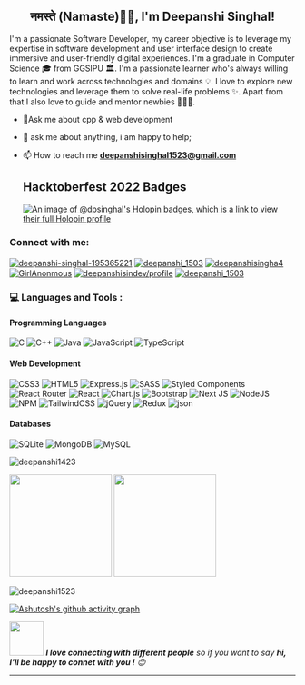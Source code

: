 <h2 align="center"> नमस्ते (Namaste)🙏🏻, I'm Deepanshi Singhal!</h2>

I'm a passionate Software Developer, my career objective is to leverage my expertise in software development and user interface design to create immersive and user-friendly digital experiences. I'm a graduate in Computer Science 🎓 from GGSIPU 🏛. I'm a passionate learner who's always willing to learn and work across technologies and domains 💡. I love to explore new technologies and leverage them to solve real-life problems ✨. Apart from that I also love to guide and mentor newbies 👨🏻‍💻.
  
- 💬Ask me about cpp & web development
- 🤝 ask me about anything, i am happy to help;
- 📫 How to reach me **deepanshisinghal1523@gmail.com**

  ## Hacktoberfest 2022 Badges
  [![An image of @dpsinghal's Holopin badges, which is a link to view their full Holopin profile](https://holopin.me/dpsinghal)](https://holopin.io/@dpsinghal)

<h3 align="left">Connect with me:</h3>
<p align="left">
<a href="https://linkedin.com/in/deepanshi-singhal-195365221" target="blank"><img align="center" src="https://img.shields.io/badge/LinkedIn-0077B5?style=for-the-badge&logo=linkedin&logoColor=white" alt="deepanshi-singhal-195365221" /></a>
<a href="https://www.codechef.com/users/deepanshi_1503" target="blank"><img align="center" src="https://img.shields.io/badge/Codechef-%23B92B27.svg?&style=for-the-badge&logo=Codechef&logoColor=white" alt="deepanshi_1503"  /></a>
<a href="https://www.hackerrank.com/deepanshisingha4" target="blank"><img align="center" src="https://img.shields.io/badge/-Hackerrank-2EC866?style=for-the-badge&logo=HackerRank&logoColor=white" alt="deepanshisingha4"  /></a>
<a href="https://leetcode.com/GirlAnonmous/" target="blank"><img align="center" src="https://img.shields.io/badge/-LeetCode-FFA116?style=for-the-badge&logo=LeetCode&logoColor=black" alt="GirlAnonmous"  /></a>       
<a href="https://auth.geeksforgeeks.org/user/deepanshisindev/profile" target="_blank"><img align="center" src="https://img.shields.io/badge/GeeksforGeeks-298D46?style=for-the-badge&logo=geeksforgeeks&logoColor=white" alt="deepanshisindev/profile"  /></a>
<a href="https://t.me/iamdeepanshi" target="blank"><img align="center" src="https://img.shields.io/badge/Telegram-0088cc?style=for-the-badge&logo=Telegram&logoColor=white" alt="deepanshi_1503"/></a>
</p>


<h3 align="left">💻 Languages and Tools :</h3>

<h4> Programming Languages </h4>

![C](https://img.shields.io/badge/c-%2300599C.svg?style=for-the-badge&logo=c&logoColor=white) 
![C++](https://img.shields.io/badge/c++-%2300599C.svg?style=for-the-badge&logo=c%2B%2B&logoColor=white) 
![Java](https://img.shields.io/badge/java-%23ED8B00.svg?style=for-the-badge&logo=java&logoColor=white)
![JavaScript](https://img.shields.io/badge/javascript-%23323330.svg?style=for-the-badge&logo=javascript&logoColor=%23F7DF1E)
![TypeScript](https://img.shields.io/badge/typescript-%23007ACC.svg?style=for-the-badge&logo=typescript&logoColor=white)

<h4> Web Development </h4>

![CSS3](https://img.shields.io/badge/css3-%231572B6.svg?style=for-the-badge&logo=css3&logoColor=white) ![HTML5](https://img.shields.io/badge/html5-%23E34F26.svg?style=for-the-badge&logo=html5&logoColor=white) ![Express.js](https://img.shields.io/badge/express.js-%23404d59.svg?style=for-the-badge&logo=express&logoColor=%2361DAFB) ![SASS](https://img.shields.io/badge/SASS-hotpink.svg?style=for-the-badge&logo=SASS&logoColor=white) ![Styled Components](https://img.shields.io/badge/styled--components-DB7093?style=for-the-badge&logo=styled-components&logoColor=white) ![React Router](https://img.shields.io/badge/React_Router-CA4245?style=for-the-badge&logo=react-router&logoColor=white) ![React](https://img.shields.io/badge/react-%2320232a.svg?style=for-the-badge&logo=react&logoColor=%2361DAFB) ![Chart.js](https://img.shields.io/badge/chart.js-F5788D.svg?style=for-the-badge&logo=chart.js&logoColor=white)  ![Bootstrap](https://img.shields.io/badge/bootstrap-%23563D7C.svg?style=for-the-badge&logo=bootstrap&logoColor=white) ![Next JS](https://img.shields.io/badge/Next-black?style=for-the-badge&logo=next.js&logoColor=white) ![NodeJS](https://img.shields.io/badge/node.js-6DA55F?style=for-the-badge&logo=node.js&logoColor=white) ![NPM](https://img.shields.io/badge/NPM-%23000000.svg?style=for-the-badge&logo=npm&logoColor=white) ![TailwindCSS](https://img.shields.io/badge/tailwindcss-%2338B2AC.svg?style=for-the-badge&logo=tailwind-css&logoColor=white) ![jQuery](https://img.shields.io/badge/jquery-%230769AD.svg?style=for-the-badge&logo=jquery&logoColor=white) ![Redux](https://img.shields.io/badge/redux-%23593d88.svg?style=for-the-badge&logo=redux&logoColor=white) ![json](https://img.shields.io/badge/JSON-000000.svg?style=for-the-badge&logo=JSON&logoColor=white)

<h4> Databases </h4>

![SQLite](https://img.shields.io/badge/sqlite-%2307405e.svg?style=for-the-badge&logo=sqlite&logoColor=white) 
![MongoDB](https://img.shields.io/badge/MongoDB-%234ea94b.svg?style=for-the-badge&logo=mongodb&logoColor=white) ![MySQL](https://img.shields.io/badge/mysql-%2300f.svg?style=for-the-badge&logo=mysql&logoColor=white)

<p><img align="center" src="https://github-readme-stats.vercel.app/api/top-langs?username=deepanshi1523&show_icons=true&locale=en&layout=compact" alt="deepanshi1423" /></p>


<img height="180em" src="https://github-profile-summary-cards.vercel.app/api/cards/profile-details?username=Deepanshi1523&theme=github_dark" />
<img height="180em" src="https://github-profile-summary-cards.vercel.app/api/cards/stats?username=Deepanshi1523&theme=github_dark"/>

<p width=""><img align="center" src="https://github-readme-streak-stats.herokuapp.com/?user=deepanshi1523&" alt="deepanshi1523" /></p>

[![Ashutosh's github activity graph](https://github-readme-activity-graph.vercel.app/graph?username=deepanshi1523&bg_color=000000&color=9e4c98&line=9e4c98&point=ff8585&area=true&hide_border=true)](https://github.com/ashutosh00710/github-readme-activity-graph)

<img src="https://media.giphy.com/media/LnQjpWaON8nhr21vNW/giphy.gif" width="60"> <em><b>I love connecting with different people</b> so if you want to say <b>hi, I'll be happy to connet with you !</b> 😊</em>

---

